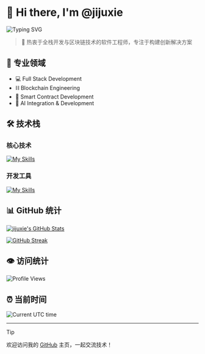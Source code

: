 # 👋 Hi there, I'm @jijuxie

![Typing SVG](https://readme-typing-svg.herokuapp.com?font=Fira+Code&pause=1000&color=2196F3&width=435&lines=Full+Stack+Developer;Blockchain+Engineer;Smart+Contract+Developer)

> 🚀 热衷于全栈开发与区块链技术的软件工程师，专注于构建创新解决方案

## 🎯 专业领域

- 💻 Full Stack Development
- ⛓️ Blockchain Engineering
- 📱 Smart Contract Development
- 🤖 AI Integration & Development

## 🛠️ 技术栈

### 核心技术
[![My Skills](https://skillicons.dev/icons?i=solidity,c,nodejs,php,react,next,vue,express,tailwindcss,redux,bootstrap,html,css,js,jquery,ts,fastapi,electron,threejs,apple,nestjs,ps,pinia,svg,swift,ubuntu,unity,windows,wordpress&theme=light)](https://skillicons.dev)

### 开发工具
[![My Skills](https://skillicons.dev/icons?i=mysql,sqlite,redis,postgresql,docker,nginx,git,npm,pnpm,yarn,vite,vitest,webpack,babel,github,figma,aws,azure,cloudflare,vercel,bash,discord,gmail,instagram,notion,vscode,phpstorm,stackoverflow,twitter,vim&theme=light)](https://skillicons.dev)

## 📊 GitHub 统计

[![jijuxie's GitHub Stats](https://stats.quira.sh/jijuxie/github?theme=dark)](https://quira.sh?utm_source=widgets&utm_campaign=jijuxie)

[![GitHub Streak](https://github-readme-streak-stats.herokuapp.com/?user=jijuxie&theme=dark)](https://git.io/streak-stats)

## 👁️ 访问统计
![Profile Views](https://komarev.com/ghpvc/?username=jijuxie&color=brightgreen) 

## ⏰ 当前时间
![Current UTC time](https://jojoee.jojoee.com/api/utcnowgif?utcnow)

---

> [!TIP]
> 欢迎访问我的 [GitHub](https://github.com/jijuxie) 主页，一起交流技术！


